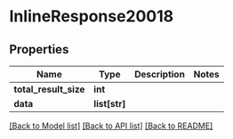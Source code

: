 # InlineResponse20018

## Properties
Name | Type | Description | Notes
------------ | ------------- | ------------- | -------------
**total_result_size** | **int** |  | 
**data** | **list[str]** |  | 

[[Back to Model list]](../README.md#documentation-for-models) [[Back to API list]](../README.md#documentation-for-api-endpoints) [[Back to README]](../README.md)


